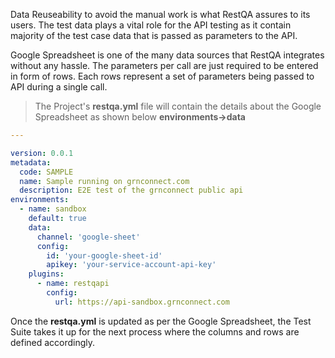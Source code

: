 Data Reuseability to avoid the manual work is what RestQA assures to its users. The test data plays a vital role for the API testing as it contain majority of the test case data that is passed as parameters to the API.

Google Spreadsheet is one of the many data sources that RestQA integrates without any hassle. The parameters per call are just required to be entered in form of rows. Each rows represent a set of parameters being passed to API during a single call.

> The Project's **restqa.yml** file will contain the details about the Google Spreadsheet as shown below **environments->data**

```yaml
---

version: 0.0.1
metadata:
  code: SAMPLE
  name: Sample running on grnconnect.com
  description: E2E test of the grnconnect public api
environments:
  - name: sandbox
    default: true
    data:
      channel: 'google-sheet'
      config:
      	id: 'your-google-sheet-id'
      	apikey: 'your-service-account-api-key'
    plugins:
      - name: restqapi
        config:
          url: https://api-sandbox.grnconnect.com
```

Once the **restqa.yml** is updated as per the Google Spreadsheet, the Test Suite takes it up for the next process where the columns and rows are defined accordingly.

